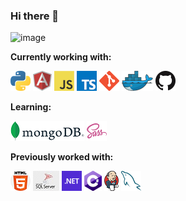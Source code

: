 ### Hi there 👋

![image](https://github.com/douglas-vf/douglas-vf/assets/68282237/b00433e9-85e8-479c-ac95-c2b95b787e32)


**Currently working with:**

<a href="https://www.python.org/" title="Python"><img src="img/icons/python.png" /></a>
<a href="https://angular.io/" title="Angular"><img src="img/icons/angular.png" /></a>
<a href="https://en.wikipedia.org/wiki/JavaScript" title="JavaScript"><img src="img/icons/javascript.png" /></a>
<a href="https://www.typescriptlang.org/" title="TypeScript"><img src="img/icons/typescript.png" /></a>
<a href="https://git-scm.com/" title="Git"><img src="img/icons/git.png" /></a>
<a href="https://www.docker.com/" title="Docker"><img src="img/icons/docker.png" /></a>
<a href="https://github.com/" title="GitHub"><img src="img/icons/github.png" /></a>


**Learning:**

<a href="https://www.mongodb.com/" title="MongoDB"><img src="img/icons/Mongo.png" /></a>
<a href="https://sass-lang.com/" title="Sass"><img src="img/icons/sass.png" /></a>

**Previously worked with:**

<a href="https://www.w3schools.com/html/" title="Html"><img src="img/icons/html.png" /></a>
<a href="https://www.microsoft.com/en-us/sql-server/" title="SqlServer"><img src="img/icons/sqlserver.jpg" /></a>
<a href="https://dotnet.microsoft.com/" title="dotNet"><img src="img/icons/dotnet.png" /></a>
<a href="http://csharp.net/" title="C#"><img src="img/icons/csharp.png" /></a>
<a href="https://www.jenkins.io/" title="Jenkis"><img src="img/icons/jenkis.png" /></a>
<a href="https://www.mysql.com/" title="MySQL"><img src="img/icons/mysql.png" /></a>



<!--
**douglas-vf/douglas-vf** is a ✨ _special_ ✨ repository because its `README.md` (this file) appears on your GitHub profile.

Here are some ideas to get you started:

- 🔭 I’m currently working on ...
- 🌱 I’m currently learning ...
- 👯 I’m looking to collaborate on ...
- 🤔 I’m looking for help with ...
- 💬 Ask me about ...
- 📫 How to reach me: ...
- 😄 Pronouns: ...
- ⚡ Fun fact: ...
-->

